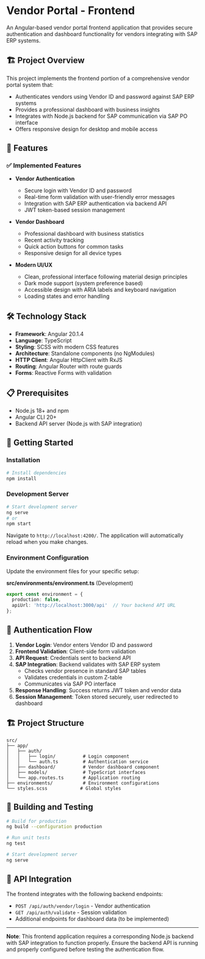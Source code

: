 # Vendor Portal - Frontend

An Angular-based vendor portal frontend application that provides secure authentication and dashboard functionality for vendors integrating with SAP ERP systems.

## 🏗️ Project Overview

This project implements the frontend portion of a comprehensive vendor portal system that:
- Authenticates vendors using Vendor ID and password against SAP ERP systems
- Provides a professional dashboard with business insights
- Integrates with Node.js backend for SAP communication via SAP PO interface
- Offers responsive design for desktop and mobile access

## 🚀 Features

### ✅ Implemented Features
- **Vendor Authentication**
  - Secure login with Vendor ID and password
  - Real-time form validation with user-friendly error messages
  - Integration with SAP ERP authentication via backend API
  - JWT token-based session management

- **Vendor Dashboard**
  - Professional dashboard with business statistics
  - Recent activity tracking
  - Quick action buttons for common tasks
  - Responsive design for all device types

- **Modern UI/UX**
  - Clean, professional interface following material design principles
  - Dark mode support (system preference based)
  - Accessible design with ARIA labels and keyboard navigation
  - Loading states and error handling

## 🛠️ Technology Stack

- **Framework**: Angular 20.1.4
- **Language**: TypeScript
- **Styling**: SCSS with modern CSS features
- **Architecture**: Standalone components (no NgModules)
- **HTTP Client**: Angular HttpClient with RxJS
- **Routing**: Angular Router with route guards
- **Forms**: Reactive Forms with validation

## 📋 Prerequisites

- Node.js 18+ and npm
- Angular CLI 20+
- Backend API server (Node.js with SAP integration)

## 🚀 Getting Started

### Installation

```bash
# Install dependencies
npm install
```

### Development Server

```bash
# Start development server
ng serve
# or
npm start
```

Navigate to `http://localhost:4200/`. The application will automatically reload when you make changes.

### Environment Configuration

Update the environment files for your specific setup:

**src/environments/environment.ts** (Development)
```typescript
export const environment = {
  production: false,
  apiUrl: 'http://localhost:3000/api'  // Your backend API URL
};
```

## 🔐 Authentication Flow

1. **Vendor Login**: Vendor enters Vendor ID and password
2. **Frontend Validation**: Client-side form validation
3. **API Request**: Credentials sent to backend API
4. **SAP Integration**: Backend validates with SAP ERP system
   - Checks vendor presence in standard SAP tables
   - Validates credentials in custom Z-table
   - Communicates via SAP PO interface
5. **Response Handling**: Success returns JWT token and vendor data
6. **Session Management**: Token stored securely, user redirected to dashboard

## 🏗️ Project Structure

```
src/
├── app/
│   ├── auth/
│   │   ├── login/          # Login component
│   │   └── auth.ts         # Authentication service
│   ├── dashboard/          # Vendor dashboard component
│   ├── models/             # TypeScript interfaces
│   └── app.routes.ts       # Application routing
├── environments/           # Environment configurations
└── styles.scss            # Global styles
```

## 🧪 Building and Testing

```bash
# Build for production
ng build --configuration production

# Run unit tests
ng test

# Start development server
ng serve
```

## 📝 API Integration

The frontend integrates with the following backend endpoints:

- `POST /api/auth/vendor/login` - Vendor authentication
- `GET /api/auth/validate` - Session validation
- Additional endpoints for dashboard data (to be implemented)

---

**Note**: This frontend application requires a corresponding Node.js backend with SAP integration to function properly. Ensure the backend API is running and properly configured before testing the authentication flow.
